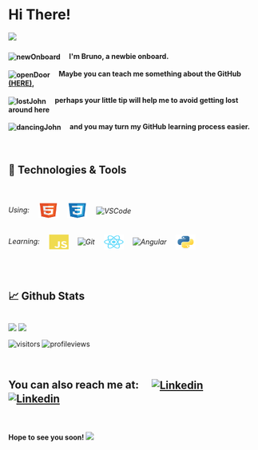 <h1> 
  Hi There! 
</h1>
 
<img src="https://drive.google.com/uc?export=view&id=1GBRr5re7kuW_MpgGJj3yLN-etNQCjX6k">

<h4>
  <img align="center" alt="newOnboard" height="50" width="60" src="https://c.tenor.com/x5RTiD1xzS8AAAAM/sail-waves.gif">&emsp; I'm Bruno, a newbie onboard. 
  <br>
  <br>
  <img align="center" alt="openDoor" height="50" width="60" src="https://c.tenor.com/PUIbw7H-Tu8AAAAM/%D1%83%D1%87%D0%B5%D0%BD%D0%B8%D0%B5-%D0%B2%D0%BE%D0%B9%D0%BD%D0%B8%D1%86%D0%B8.gif">&emsp; Maybe you can teach me something about the GitHub
  <a href="https://github.com/BrunoWildner/BrunoWildner/discussions/1#discussion-4400339"> (HERE)</a>,
  <br>
  <br> 
 <img align="center" alt="lostJohn" height="50" width="60" src="https://c.tenor.com/XQLVLptLIBEAAAAM/maes-b-lost-in-a-field.gif">&emsp;  perhaps your little tip will help me to avoid getting lost around here 
  <br>
  <br>
  <img align="center" alt="dancingJohn" height="50" width="60" src="https://c.tenor.com/UVsCknSi8V8AAAAM/chorizombi-umma.gif">&emsp;  and you may turn my GitHub learning process easier.
</h4>

<br>

<h2>
  🔧 Technologies & Tools 
</h2>

<br>

<div>
  <h6>
    Using:&emsp;
    <img align="center" alt="HTML" height="30" width="40" src="https://raw.githubusercontent.com/devicons/devicon/master/icons/html5/html5-original.svg">&emsp;
    <img align="center" alt="CSS" height="30" width="40" src="https://raw.githubusercontent.com/devicons/devicon/master/icons/css3/css3-original.svg">&emsp;
    <img align="center" alt="VSCode" height="30" width="40" src="https://cdn.jsdelivr.net/gh/devicons/devicon/icons/vscode/vscode-original.svg" />
  </h6>
</div>

<div>
  <h6>
    Learning:&emsp;
    <img align="center" alt="Js" height="30" width="40" src="https://raw.githubusercontent.com/devicons/devicon/master/icons/javascript/javascript-plain.svg">&emsp;
    <img align="center" alt="Git" height="30" width="40" src="https://cdn.jsdelivr.net/gh/devicons/devicon/icons/git/git-original.svg" />&emsp;
    <img align="center" alt="React" height="30" width="40" src="https://raw.githubusercontent.com/devicons/devicon/master/icons/react/react-original.svg">&emsp;
    <img align="center" alt="Angular" height="30" width="40" src="https://cdn.jsdelivr.net/gh/devicons/devicon/icons/angularjs/angularjs-plain.svg">&emsp;
    <img align="center" alt="Python" height="30" width="40" src="https://raw.githubusercontent.com/devicons/devicon/master/icons/python/python-original.svg">&emsp;
  </h6>
</div>

<br>

<h2>
  📈 Github Stats
</h2>

<br>

<div align-items:"center" justify-content:"space-around">
  <img height="150em" src="https://github-readme-stats.vercel.app/api?username=BrunoWildner&show_icons=true&theme=github_dark&include_all_commits=true&count_private=true"/>
  <img height="150em" src="https://github-readme-stats.vercel.app/api/top-langs/?username=BrunoWildner&layout=compact&langs_count=7&theme=github_dark"/>
</div>

![visitors](https://visitor-badge.glitch.me/badge?page_id=BrunoWildner)
![profileviews](https://komarev.com/ghpvc/?username=BrunoWildner)

<br>

<h2>
  You can also reach me at:&emsp;
  <a href="https://www.linkedin.com/in/brunowildner/" target="_blank"><img align="center" alt="Linkedin" height="40" width="50" src="https://cdn.jsdelivr.net/gh/devicons/devicon/icons/linkedin/linkedin-original.svg" target="_blank"></a>&emsp;
  <a href="https://github.com/BrunoWildner" target="_blank"><img align="center" alt="Linkedin" height="40" width="50" src="https://cdn.jsdelivr.net/gh/devicons/devicon/icons/github/github-original.svg" target="_blank"></a>
</h2>
<br>
<h4>
  Hope to see you soon!
  <img src="https://raw.githubusercontent.com/MartinHeinz/MartinHeinz/master/wave.gif" width="30px">
</h4>


  
 
